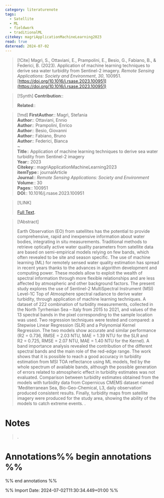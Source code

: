 ```yaml
---
category: literaturenote
tags:
  - Satellite
  - ML
  - fieldwork
  - traditionalML
citekey: magriApplicationMachineLearning2023
read: true
dateread: 2024-07-02
---
```


> [!Cite]
> Magrì, S., Ottaviani, E., Prampolini, E., Besio, G., Fabiano, B., & Federici, B. (2023). Application of machine learning techniques to derive sea water turbidity from Sentinel-2 imagery. _Remote Sensing Applications: Society and Environment_, _30_, 100951. [https://doi.org/10.1016/j.rsase.2023.100951](https://doi.org/10.1016/j.rsase.2023.100951)

>[!Synth]
>**Contribution**:: 
>
>**Related**:: 
>

>[!md]
> **FirstAuthor**:: Magrì, Stefania  
> **Author**:: Ottaviani, Ennio  
> **Author**:: Prampolini, Enrico  
> **Author**:: Besio, Giovanni  
> **Author**:: Fabiano, Bruno  
> **Author**:: Federici, Bianca  
~    
> **Title**:: Application of machine learning techniques to derive sea water turbidity from Sentinel-2 imagery  
> **Year**:: 2023   
> **Citekey**:: magriApplicationMachineLearning2023  
> **itemType**:: journalArticle  
> **Journal**:: *Remote Sensing Applications: Society and Environment*  
> **Volume**:: 30   
> **Pages**:: 100951  
> **DOI**:: 10.1016/j.rsase.2023.100951    

> [!LINK] 
>
>  [Full Text](file://C:\Users\olley\Zotero\storage\W8NTWW8G\Magrì%20et%20al.%20-%202023%20-%20Application%20of%20machine%20learning%20techniques%20to%20deri.pdf).

> [!Abstract]
>
> Earth Observation (EO) from satellites has the potential to provide comprehensive, rapid and inexpensive information about water bodies, integrating in situ measurements. Traditional methods to retrieve optically active water quality parameters from satellite data are based on semi-empirical models relying on few bands, which often revealed to be site and season specific. The use of machine learning (ML) for remotely sensed water quality estimation has spread in recent years thanks to the advances in algorithm development and computing power. These models allow to exploit the wealth of spectral information through more flexible relationships and are less affected by atmospheric and other background factors. The present study explores the use of Sentinel-2 MultiSpectral Instrument (MSI) Level-1C Top of Atmosphere spectral radiance to derive water turbidity, through application of machine learning techniques. A dataset of 222 combination of turbidity measurements, collected in the North Tyrrhenian Sea – Italy from 2015 to 2021, and values of the 13 spectral bands in the pixel corresponding to the sample location was used. Two regression techniques were tested and compared: a Stepwise Linear Regression (SLR) and a Polynomial Kernel Regression. The two models show accurate and similar performance (R2 = 0.736, RMSE = 2.03 NTU, MAE = 1.39 NTU for the SLR and R2 = 0.725, RMSE = 2.07 NTU, MAE = 1.40 NTU for the Kernel). A band importance analysis revealed the contribution of the different spectral bands and the main role of the red-edge range. The work shows that it is possible to reach a good accuracy in turbidity estimation from MSI TOA reflectance using ML models, fed by the whole spectrum of available bands, although the possible generation of errors related to atmospheric effect in turbidity estimates was not evaluated. Comparison between turbidity estimates obtained from the models with turbidity data from Copernicus CMEMS dataset named ‘Mediterranean Sea, Bio-Geo-Chemical, L3, daily observation’ produced consistent results. Finally, turbidity maps from satellite imagery were produced for the study area, showing the ability of the models to catch extreme events.
>.
> 
# Notes
>.


# Annotations%% begin annotations %%


%% end annotations %%

%% Import Date: 2024-07-02T11:30:34.449+01:00 %%
